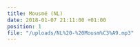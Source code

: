 ```yaml
---
title: Mousmé (NL)
date: 2018-01-07 21:11:00 +01:00
position: 1
file: "/uploads/NL%20-%20Mousm%C3%A9.mp3"
---
```



